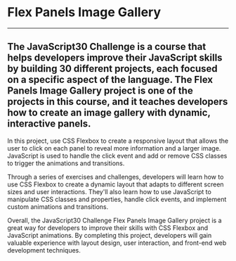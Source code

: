# Flex Panels Image Gallery

---

## The JavaScript30 Challenge is a course that helps developers improve their JavaScript skills by building 30 different projects, each focused on a specific aspect of the language. The Flex Panels Image Gallery project is one of the projects in this course, and it teaches developers how to create an image gallery with dynamic, interactive panels.

In this project, use CSS Flexbox to create a responsive layout that allows the user to click on each panel to reveal more information and a larger image. JavaScript is used to handle the click event and add or remove CSS classes to trigger the animations and transitions.

Through a series of exercises and challenges, developers will learn how to use CSS Flexbox to create a dynamic layout that adapts to different screen sizes and user interactions. They'll also learn how to use JavaScript to manipulate CSS classes and properties, handle click events, and implement custom animations and transitions.

Overall, the JavaScript30 Challenge Flex Panels Image Gallery project is a great way for developers to improve their skills with CSS Flexbox and JavaScript animations. By completing this project, developers will gain valuable experience with layout design, user interaction, and front-end web development techniques.
